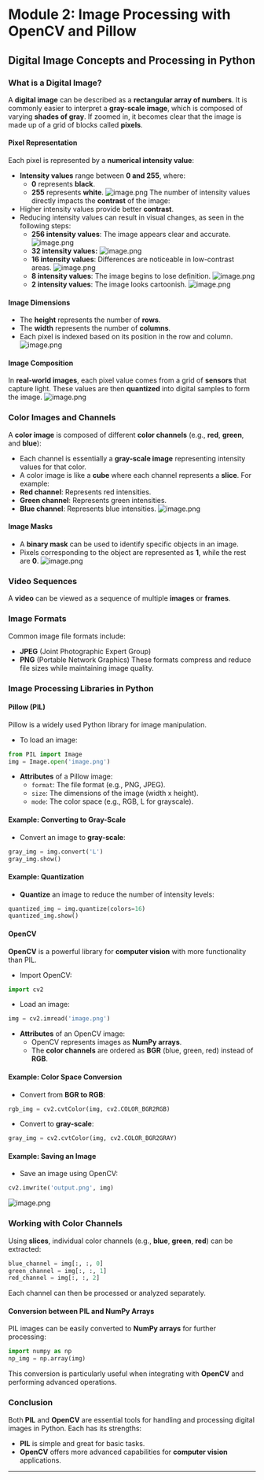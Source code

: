 

# Module 2: Image Processing with OpenCV and Pillow
## Digital Image Concepts and Processing in Python
### What is a Digital Image?
A **digital image** can be described as a **rectangular array of numbers**. It is commonly easier to interpret a **gray-scale image**, which is composed of varying **shades of gray**. If zoomed in, it becomes clear that the image is made up of a grid of blocks called **pixels**.
#### Pixel Representation
Each pixel is represented by a **numerical intensity value**:
- **Intensity values** range between **0 and 255**, where:
	- **0** represents **black**.
	- **255** represents **white**.
![image.png](https://prod-files-secure.s3.us-west-2.amazonaws.com/03e82b26-cccb-4906-bb56-adabcbdc0655/fa1bb4aa-313a-44c2-a7b3-7fa4a8432b08/image.png?X-Amz-Algorithm=AWS4-HMAC-SHA256&X-Amz-Content-Sha256=UNSIGNED-PAYLOAD&X-Amz-Credential=ASIAZI2LB466WF3JLPNP%2F20250207%2Fus-west-2%2Fs3%2Faws4_request&X-Amz-Date=20250207T071344Z&X-Amz-Expires=3600&X-Amz-Security-Token=IQoJb3JpZ2luX2VjEFcaCXVzLXdlc3QtMiJIMEYCIQDjVCLVCJPpLKAtVb1WNkV7f2a1EFdcsqGQmqML9ivmAQIhALCKB1Mgnr14cuQG%2FSyEVLWi2nAC89jxJ9USDaXUjPJtKv8DCHAQABoMNjM3NDIzMTgzODA1IgzGehgWHCHt65sZiSIq3AOXEYCBFlQ2mWsjw2R4%2BIUH2YZa6cdGoORwT9gae7TfQI%2BN4aLz97m6yiIN8nWGQHH65R5eLZsa8bXSgMw0ATqvCm7kqkACZYDB2cu4DWqAiPVAvVwNoSjMa8pAx0%2FfTqLq5YgP5WXBG5X50A9qG1DCVHg4IXXgBgY%2BpZEuFxv1gXyqbKFNXqC1WvFVIhjG1iTIeLzV6BlMhe6iD7Em%2BCIlsWbTxj5QmtnWnSsNkAL1%2Bbq%2FPu2zSKCPa9ibyYkeqH0rlQ3mKEilItGANz4FvgF9A4bpXq8iL68FB2nB%2FRVHxFcFWj4T%2F%2FKKj7kNcX5jHL0bn5nqEvyXItHbc5c4aT9b5ZHfbJBUFnrq0flzFJOnFP5R3NiMc4aB68lF%2B2nkq6NklheDTuD6KYqxxOP50Rj6eO6dN%2FUP%2BecZsVj1%2BgUbxGZlumUO4Y5NUX3AFp0NGsiGOwav81Vcy5CNY%2Bx2gMiKkvT7GKZ%2Fs76Whqa1cs%2FkQZoEPpVxXzXS5elDyLzKzw56gZmk5qk%2B9g1INvXf%2F%2Fzh9WljxukKLFoNpnO6w7cjGKQRQDWiwQr8i7qoOuOC%2BxiUgNQI4zWok4I4ZIS%2BgUgVvFS2LQYX39kR9hep6cbz5aeW%2BCKkMUyzFjpydjDT3Ja9BjqkARakOVczGob%2Fsp1jITpJI3Wbe5UGifJqxZGVuEVbxpSISiNk8UeOsoyzyGKFWOFoG9WZPWAWSEr4UoVsSXZFF2CHi7G8V81OTXPcYQZUbdO6D1XimqPhJTXTrBQ5b8x80UU2S7qeQpl41eQf35c0MInNVybJeHERfyJg4Y6z28D2LU9YvqPdO4eyTyp4jpHLCmHibj1qLtJNSAqi2bYeiJPwfWkz&X-Amz-Signature=19608e641e220fb7a010cc54ac38468bb8d1424db8a2e9d592970fb0d2fcd5b6&X-Amz-SignedHeaders=host&x-id=GetObject)
The number of intensity values directly impacts the **contrast** of the image:
- Higher intensity values provide better **contrast**.
- Reducing intensity values can result in visual changes, as seen in the following steps:
	- **256 intensity values**: The image appears clear and accurate.
![image.png](https://prod-files-secure.s3.us-west-2.amazonaws.com/03e82b26-cccb-4906-bb56-adabcbdc0655/0de7dfb4-99dc-4b87-8932-5165b3c3b775/image.png?X-Amz-Algorithm=AWS4-HMAC-SHA256&X-Amz-Content-Sha256=UNSIGNED-PAYLOAD&X-Amz-Credential=ASIAZI2LB4663MFL3YY3%2F20250207%2Fus-west-2%2Fs3%2Faws4_request&X-Amz-Date=20250207T071345Z&X-Amz-Expires=3600&X-Amz-Security-Token=IQoJb3JpZ2luX2VjEFcaCXVzLXdlc3QtMiJHMEUCIFG3S0IdOyCmqa8VUlU%2FApSgM6n9jq4ODlN2re%2BtWClnAiEA7%2FdZwPYPRHBiw9%2F3PTYlQcrwcYRLH8gPlkW7HYGJTIAq%2FwMIcBAAGgw2Mzc0MjMxODM4MDUiDO%2BMMw8dgdrUXYnvryrcAwaVKnFPYLWR79jpSlKQ7YS7kAkIVKv4hBdKwbVek3uycsNQyA1ntgvc3w6S2n7O72yVAjkcC8WRKgvAAtD7C58I%2FKsSMwclxj9OlEKqvtbyRqvRpx2lJlP6urHXyHTxyktN7ullKlMwVy3T9loRzCgXFV%2Fn3f8BKgF7ippgnIAEGYy5t1eLNPzxBJyWakAqDHDeaTEVoTDGZbNHM9HC08%2ByOuvzc%2FnLMJY4pzuibZQwbYk65tth0VYhoU9fjRdl6FfACZIPGjrwuo6ylZtsnykU0R88Ty%2FL5pZphgfaFZYzGqK1JPY4pJMrIdWoXekbZGne2w%2BIUTkcnFOGA2jC6ATfayRJrUHwfADWS2m3MncNYjuXSmz5BcR3j2OZToc%2FSiwABKGAem3Ypq%2FVW%2B%2BF5mv1XOSus0nABJD2nRSr9Cbm4N7dxRGnCS6PMrHmVxzjGVDJ5Kgb24ZmbA8ZnywRgyWi0SKt2LqPmRzOJLJAyjOoaDHFeZhVK3eYG7O1JvMc0CStzQsGvTKgsVrI2YDm%2BdqtJ8T5P9qGswbYDCL08aTr%2F%2Bnfw57%2FXdAgkzHjRKhcXKT09kM2qIo80ZPLA8CPo3Pihs5Byrc7haEXgj%2BrSEwfpdDlKO2UGvWIsU5XMPzclr0GOqUBzR2QadXZPsvfefP1uwHX1VZCziECbKPhSSGD1LQFCn5KmZWf66a0eHtDTSiEhOq4XHFBrlIxR9bsxico%2BaDStApnqj4NpMwCQpo23nDrpUrKyP1c8pGX4qfLCSSiMUdbtkzBNUVm2poVrdllhJH%2BpLiqJm55TtBzQ45RVj14rKLaC6vF5kp1F3S%2B4dRwPpID5WHyEnx6PH%2FT%2Bze0gku7sGmnxKKK&X-Amz-Signature=6651f1b8d273a3557ceeee1921ae755885b121195b5bb96575d121ae8c39412a&X-Amz-SignedHeaders=host&x-id=GetObject)
	- **32 intensity values:**
![image.png](https://prod-files-secure.s3.us-west-2.amazonaws.com/03e82b26-cccb-4906-bb56-adabcbdc0655/7eb81f08-b190-4c5a-ba2b-2a498a15b2c4/image.png?X-Amz-Algorithm=AWS4-HMAC-SHA256&X-Amz-Content-Sha256=UNSIGNED-PAYLOAD&X-Amz-Credential=ASIAZI2LB4663MFL3YY3%2F20250207%2Fus-west-2%2Fs3%2Faws4_request&X-Amz-Date=20250207T071345Z&X-Amz-Expires=3600&X-Amz-Security-Token=IQoJb3JpZ2luX2VjEFcaCXVzLXdlc3QtMiJHMEUCIFG3S0IdOyCmqa8VUlU%2FApSgM6n9jq4ODlN2re%2BtWClnAiEA7%2FdZwPYPRHBiw9%2F3PTYlQcrwcYRLH8gPlkW7HYGJTIAq%2FwMIcBAAGgw2Mzc0MjMxODM4MDUiDO%2BMMw8dgdrUXYnvryrcAwaVKnFPYLWR79jpSlKQ7YS7kAkIVKv4hBdKwbVek3uycsNQyA1ntgvc3w6S2n7O72yVAjkcC8WRKgvAAtD7C58I%2FKsSMwclxj9OlEKqvtbyRqvRpx2lJlP6urHXyHTxyktN7ullKlMwVy3T9loRzCgXFV%2Fn3f8BKgF7ippgnIAEGYy5t1eLNPzxBJyWakAqDHDeaTEVoTDGZbNHM9HC08%2ByOuvzc%2FnLMJY4pzuibZQwbYk65tth0VYhoU9fjRdl6FfACZIPGjrwuo6ylZtsnykU0R88Ty%2FL5pZphgfaFZYzGqK1JPY4pJMrIdWoXekbZGne2w%2BIUTkcnFOGA2jC6ATfayRJrUHwfADWS2m3MncNYjuXSmz5BcR3j2OZToc%2FSiwABKGAem3Ypq%2FVW%2B%2BF5mv1XOSus0nABJD2nRSr9Cbm4N7dxRGnCS6PMrHmVxzjGVDJ5Kgb24ZmbA8ZnywRgyWi0SKt2LqPmRzOJLJAyjOoaDHFeZhVK3eYG7O1JvMc0CStzQsGvTKgsVrI2YDm%2BdqtJ8T5P9qGswbYDCL08aTr%2F%2Bnfw57%2FXdAgkzHjRKhcXKT09kM2qIo80ZPLA8CPo3Pihs5Byrc7haEXgj%2BrSEwfpdDlKO2UGvWIsU5XMPzclr0GOqUBzR2QadXZPsvfefP1uwHX1VZCziECbKPhSSGD1LQFCn5KmZWf66a0eHtDTSiEhOq4XHFBrlIxR9bsxico%2BaDStApnqj4NpMwCQpo23nDrpUrKyP1c8pGX4qfLCSSiMUdbtkzBNUVm2poVrdllhJH%2BpLiqJm55TtBzQ45RVj14rKLaC6vF5kp1F3S%2B4dRwPpID5WHyEnx6PH%2FT%2Bze0gku7sGmnxKKK&X-Amz-Signature=df17afead8fe8b78827b5adf48ca93bc35471814afc3a5e029e78aed53d9b27d&X-Amz-SignedHeaders=host&x-id=GetObject)
	- **16 intensity values**: Differences are noticeable in low-contrast areas.
![image.png](https://prod-files-secure.s3.us-west-2.amazonaws.com/03e82b26-cccb-4906-bb56-adabcbdc0655/6bf56d44-9a14-4b7b-98c2-1f00b8630f0c/image.png?X-Amz-Algorithm=AWS4-HMAC-SHA256&X-Amz-Content-Sha256=UNSIGNED-PAYLOAD&X-Amz-Credential=ASIAZI2LB4663MFL3YY3%2F20250207%2Fus-west-2%2Fs3%2Faws4_request&X-Amz-Date=20250207T071345Z&X-Amz-Expires=3600&X-Amz-Security-Token=IQoJb3JpZ2luX2VjEFcaCXVzLXdlc3QtMiJHMEUCIFG3S0IdOyCmqa8VUlU%2FApSgM6n9jq4ODlN2re%2BtWClnAiEA7%2FdZwPYPRHBiw9%2F3PTYlQcrwcYRLH8gPlkW7HYGJTIAq%2FwMIcBAAGgw2Mzc0MjMxODM4MDUiDO%2BMMw8dgdrUXYnvryrcAwaVKnFPYLWR79jpSlKQ7YS7kAkIVKv4hBdKwbVek3uycsNQyA1ntgvc3w6S2n7O72yVAjkcC8WRKgvAAtD7C58I%2FKsSMwclxj9OlEKqvtbyRqvRpx2lJlP6urHXyHTxyktN7ullKlMwVy3T9loRzCgXFV%2Fn3f8BKgF7ippgnIAEGYy5t1eLNPzxBJyWakAqDHDeaTEVoTDGZbNHM9HC08%2ByOuvzc%2FnLMJY4pzuibZQwbYk65tth0VYhoU9fjRdl6FfACZIPGjrwuo6ylZtsnykU0R88Ty%2FL5pZphgfaFZYzGqK1JPY4pJMrIdWoXekbZGne2w%2BIUTkcnFOGA2jC6ATfayRJrUHwfADWS2m3MncNYjuXSmz5BcR3j2OZToc%2FSiwABKGAem3Ypq%2FVW%2B%2BF5mv1XOSus0nABJD2nRSr9Cbm4N7dxRGnCS6PMrHmVxzjGVDJ5Kgb24ZmbA8ZnywRgyWi0SKt2LqPmRzOJLJAyjOoaDHFeZhVK3eYG7O1JvMc0CStzQsGvTKgsVrI2YDm%2BdqtJ8T5P9qGswbYDCL08aTr%2F%2Bnfw57%2FXdAgkzHjRKhcXKT09kM2qIo80ZPLA8CPo3Pihs5Byrc7haEXgj%2BrSEwfpdDlKO2UGvWIsU5XMPzclr0GOqUBzR2QadXZPsvfefP1uwHX1VZCziECbKPhSSGD1LQFCn5KmZWf66a0eHtDTSiEhOq4XHFBrlIxR9bsxico%2BaDStApnqj4NpMwCQpo23nDrpUrKyP1c8pGX4qfLCSSiMUdbtkzBNUVm2poVrdllhJH%2BpLiqJm55TtBzQ45RVj14rKLaC6vF5kp1F3S%2B4dRwPpID5WHyEnx6PH%2FT%2Bze0gku7sGmnxKKK&X-Amz-Signature=2394ba59026807872619213ba2498984152da785fcd6b9a29e4a8bf385d7140d&X-Amz-SignedHeaders=host&x-id=GetObject)
	- **8 intensity values**: The image begins to lose definition.
![image.png](https://prod-files-secure.s3.us-west-2.amazonaws.com/03e82b26-cccb-4906-bb56-adabcbdc0655/cca05878-ca1a-43e0-8bec-1d146756f9ae/image.png?X-Amz-Algorithm=AWS4-HMAC-SHA256&X-Amz-Content-Sha256=UNSIGNED-PAYLOAD&X-Amz-Credential=ASIAZI2LB4663MFL3YY3%2F20250207%2Fus-west-2%2Fs3%2Faws4_request&X-Amz-Date=20250207T071345Z&X-Amz-Expires=3600&X-Amz-Security-Token=IQoJb3JpZ2luX2VjEFcaCXVzLXdlc3QtMiJHMEUCIFG3S0IdOyCmqa8VUlU%2FApSgM6n9jq4ODlN2re%2BtWClnAiEA7%2FdZwPYPRHBiw9%2F3PTYlQcrwcYRLH8gPlkW7HYGJTIAq%2FwMIcBAAGgw2Mzc0MjMxODM4MDUiDO%2BMMw8dgdrUXYnvryrcAwaVKnFPYLWR79jpSlKQ7YS7kAkIVKv4hBdKwbVek3uycsNQyA1ntgvc3w6S2n7O72yVAjkcC8WRKgvAAtD7C58I%2FKsSMwclxj9OlEKqvtbyRqvRpx2lJlP6urHXyHTxyktN7ullKlMwVy3T9loRzCgXFV%2Fn3f8BKgF7ippgnIAEGYy5t1eLNPzxBJyWakAqDHDeaTEVoTDGZbNHM9HC08%2ByOuvzc%2FnLMJY4pzuibZQwbYk65tth0VYhoU9fjRdl6FfACZIPGjrwuo6ylZtsnykU0R88Ty%2FL5pZphgfaFZYzGqK1JPY4pJMrIdWoXekbZGne2w%2BIUTkcnFOGA2jC6ATfayRJrUHwfADWS2m3MncNYjuXSmz5BcR3j2OZToc%2FSiwABKGAem3Ypq%2FVW%2B%2BF5mv1XOSus0nABJD2nRSr9Cbm4N7dxRGnCS6PMrHmVxzjGVDJ5Kgb24ZmbA8ZnywRgyWi0SKt2LqPmRzOJLJAyjOoaDHFeZhVK3eYG7O1JvMc0CStzQsGvTKgsVrI2YDm%2BdqtJ8T5P9qGswbYDCL08aTr%2F%2Bnfw57%2FXdAgkzHjRKhcXKT09kM2qIo80ZPLA8CPo3Pihs5Byrc7haEXgj%2BrSEwfpdDlKO2UGvWIsU5XMPzclr0GOqUBzR2QadXZPsvfefP1uwHX1VZCziECbKPhSSGD1LQFCn5KmZWf66a0eHtDTSiEhOq4XHFBrlIxR9bsxico%2BaDStApnqj4NpMwCQpo23nDrpUrKyP1c8pGX4qfLCSSiMUdbtkzBNUVm2poVrdllhJH%2BpLiqJm55TtBzQ45RVj14rKLaC6vF5kp1F3S%2B4dRwPpID5WHyEnx6PH%2FT%2Bze0gku7sGmnxKKK&X-Amz-Signature=cb87015fa5369104783f7cf9fc6eee6f5c9dc594e03721fc43bb26d4bbd80f1c&X-Amz-SignedHeaders=host&x-id=GetObject)
	- **2 intensity values**: The image looks cartoonish.
![image.png](https://prod-files-secure.s3.us-west-2.amazonaws.com/03e82b26-cccb-4906-bb56-adabcbdc0655/12da64d7-6b97-44e0-bc2c-52b9c47ce212/image.png?X-Amz-Algorithm=AWS4-HMAC-SHA256&X-Amz-Content-Sha256=UNSIGNED-PAYLOAD&X-Amz-Credential=ASIAZI2LB4663MFL3YY3%2F20250207%2Fus-west-2%2Fs3%2Faws4_request&X-Amz-Date=20250207T071345Z&X-Amz-Expires=3600&X-Amz-Security-Token=IQoJb3JpZ2luX2VjEFcaCXVzLXdlc3QtMiJHMEUCIFG3S0IdOyCmqa8VUlU%2FApSgM6n9jq4ODlN2re%2BtWClnAiEA7%2FdZwPYPRHBiw9%2F3PTYlQcrwcYRLH8gPlkW7HYGJTIAq%2FwMIcBAAGgw2Mzc0MjMxODM4MDUiDO%2BMMw8dgdrUXYnvryrcAwaVKnFPYLWR79jpSlKQ7YS7kAkIVKv4hBdKwbVek3uycsNQyA1ntgvc3w6S2n7O72yVAjkcC8WRKgvAAtD7C58I%2FKsSMwclxj9OlEKqvtbyRqvRpx2lJlP6urHXyHTxyktN7ullKlMwVy3T9loRzCgXFV%2Fn3f8BKgF7ippgnIAEGYy5t1eLNPzxBJyWakAqDHDeaTEVoTDGZbNHM9HC08%2ByOuvzc%2FnLMJY4pzuibZQwbYk65tth0VYhoU9fjRdl6FfACZIPGjrwuo6ylZtsnykU0R88Ty%2FL5pZphgfaFZYzGqK1JPY4pJMrIdWoXekbZGne2w%2BIUTkcnFOGA2jC6ATfayRJrUHwfADWS2m3MncNYjuXSmz5BcR3j2OZToc%2FSiwABKGAem3Ypq%2FVW%2B%2BF5mv1XOSus0nABJD2nRSr9Cbm4N7dxRGnCS6PMrHmVxzjGVDJ5Kgb24ZmbA8ZnywRgyWi0SKt2LqPmRzOJLJAyjOoaDHFeZhVK3eYG7O1JvMc0CStzQsGvTKgsVrI2YDm%2BdqtJ8T5P9qGswbYDCL08aTr%2F%2Bnfw57%2FXdAgkzHjRKhcXKT09kM2qIo80ZPLA8CPo3Pihs5Byrc7haEXgj%2BrSEwfpdDlKO2UGvWIsU5XMPzclr0GOqUBzR2QadXZPsvfefP1uwHX1VZCziECbKPhSSGD1LQFCn5KmZWf66a0eHtDTSiEhOq4XHFBrlIxR9bsxico%2BaDStApnqj4NpMwCQpo23nDrpUrKyP1c8pGX4qfLCSSiMUdbtkzBNUVm2poVrdllhJH%2BpLiqJm55TtBzQ45RVj14rKLaC6vF5kp1F3S%2B4dRwPpID5WHyEnx6PH%2FT%2Bze0gku7sGmnxKKK&X-Amz-Signature=04b37cd4546df22a97269d08f15977e6433da0ab30f43d83daafeb118f3791e2&X-Amz-SignedHeaders=host&x-id=GetObject)
#### Image Dimensions
- The **height** represents the number of **rows**.
- The **width** represents the number of **columns**.
- Each pixel is indexed based on its position in the row and column.
![image.png](https://prod-files-secure.s3.us-west-2.amazonaws.com/03e82b26-cccb-4906-bb56-adabcbdc0655/ff056335-e79e-4491-b508-30cd45b6c194/image.png?X-Amz-Algorithm=AWS4-HMAC-SHA256&X-Amz-Content-Sha256=UNSIGNED-PAYLOAD&X-Amz-Credential=ASIAZI2LB466WF3JLPNP%2F20250207%2Fus-west-2%2Fs3%2Faws4_request&X-Amz-Date=20250207T071344Z&X-Amz-Expires=3600&X-Amz-Security-Token=IQoJb3JpZ2luX2VjEFcaCXVzLXdlc3QtMiJIMEYCIQDjVCLVCJPpLKAtVb1WNkV7f2a1EFdcsqGQmqML9ivmAQIhALCKB1Mgnr14cuQG%2FSyEVLWi2nAC89jxJ9USDaXUjPJtKv8DCHAQABoMNjM3NDIzMTgzODA1IgzGehgWHCHt65sZiSIq3AOXEYCBFlQ2mWsjw2R4%2BIUH2YZa6cdGoORwT9gae7TfQI%2BN4aLz97m6yiIN8nWGQHH65R5eLZsa8bXSgMw0ATqvCm7kqkACZYDB2cu4DWqAiPVAvVwNoSjMa8pAx0%2FfTqLq5YgP5WXBG5X50A9qG1DCVHg4IXXgBgY%2BpZEuFxv1gXyqbKFNXqC1WvFVIhjG1iTIeLzV6BlMhe6iD7Em%2BCIlsWbTxj5QmtnWnSsNkAL1%2Bbq%2FPu2zSKCPa9ibyYkeqH0rlQ3mKEilItGANz4FvgF9A4bpXq8iL68FB2nB%2FRVHxFcFWj4T%2F%2FKKj7kNcX5jHL0bn5nqEvyXItHbc5c4aT9b5ZHfbJBUFnrq0flzFJOnFP5R3NiMc4aB68lF%2B2nkq6NklheDTuD6KYqxxOP50Rj6eO6dN%2FUP%2BecZsVj1%2BgUbxGZlumUO4Y5NUX3AFp0NGsiGOwav81Vcy5CNY%2Bx2gMiKkvT7GKZ%2Fs76Whqa1cs%2FkQZoEPpVxXzXS5elDyLzKzw56gZmk5qk%2B9g1INvXf%2F%2Fzh9WljxukKLFoNpnO6w7cjGKQRQDWiwQr8i7qoOuOC%2BxiUgNQI4zWok4I4ZIS%2BgUgVvFS2LQYX39kR9hep6cbz5aeW%2BCKkMUyzFjpydjDT3Ja9BjqkARakOVczGob%2Fsp1jITpJI3Wbe5UGifJqxZGVuEVbxpSISiNk8UeOsoyzyGKFWOFoG9WZPWAWSEr4UoVsSXZFF2CHi7G8V81OTXPcYQZUbdO6D1XimqPhJTXTrBQ5b8x80UU2S7qeQpl41eQf35c0MInNVybJeHERfyJg4Y6z28D2LU9YvqPdO4eyTyp4jpHLCmHibj1qLtJNSAqi2bYeiJPwfWkz&X-Amz-Signature=50c52825ddaa83d145a5b5ac706c5c56c13eecf3f62588e2f93f141f79d01f1e&X-Amz-SignedHeaders=host&x-id=GetObject)
#### Image Composition
In **real-world images**, each pixel value comes from a grid of **sensors** that capture light. These values are then **quantized** into digital samples to form the image.
![image.png](https://prod-files-secure.s3.us-west-2.amazonaws.com/03e82b26-cccb-4906-bb56-adabcbdc0655/0c721ea0-409b-4d32-b630-a00d6f170d18/image.png?X-Amz-Algorithm=AWS4-HMAC-SHA256&X-Amz-Content-Sha256=UNSIGNED-PAYLOAD&X-Amz-Credential=ASIAZI2LB466WF3JLPNP%2F20250207%2Fus-west-2%2Fs3%2Faws4_request&X-Amz-Date=20250207T071344Z&X-Amz-Expires=3600&X-Amz-Security-Token=IQoJb3JpZ2luX2VjEFcaCXVzLXdlc3QtMiJIMEYCIQDjVCLVCJPpLKAtVb1WNkV7f2a1EFdcsqGQmqML9ivmAQIhALCKB1Mgnr14cuQG%2FSyEVLWi2nAC89jxJ9USDaXUjPJtKv8DCHAQABoMNjM3NDIzMTgzODA1IgzGehgWHCHt65sZiSIq3AOXEYCBFlQ2mWsjw2R4%2BIUH2YZa6cdGoORwT9gae7TfQI%2BN4aLz97m6yiIN8nWGQHH65R5eLZsa8bXSgMw0ATqvCm7kqkACZYDB2cu4DWqAiPVAvVwNoSjMa8pAx0%2FfTqLq5YgP5WXBG5X50A9qG1DCVHg4IXXgBgY%2BpZEuFxv1gXyqbKFNXqC1WvFVIhjG1iTIeLzV6BlMhe6iD7Em%2BCIlsWbTxj5QmtnWnSsNkAL1%2Bbq%2FPu2zSKCPa9ibyYkeqH0rlQ3mKEilItGANz4FvgF9A4bpXq8iL68FB2nB%2FRVHxFcFWj4T%2F%2FKKj7kNcX5jHL0bn5nqEvyXItHbc5c4aT9b5ZHfbJBUFnrq0flzFJOnFP5R3NiMc4aB68lF%2B2nkq6NklheDTuD6KYqxxOP50Rj6eO6dN%2FUP%2BecZsVj1%2BgUbxGZlumUO4Y5NUX3AFp0NGsiGOwav81Vcy5CNY%2Bx2gMiKkvT7GKZ%2Fs76Whqa1cs%2FkQZoEPpVxXzXS5elDyLzKzw56gZmk5qk%2B9g1INvXf%2F%2Fzh9WljxukKLFoNpnO6w7cjGKQRQDWiwQr8i7qoOuOC%2BxiUgNQI4zWok4I4ZIS%2BgUgVvFS2LQYX39kR9hep6cbz5aeW%2BCKkMUyzFjpydjDT3Ja9BjqkARakOVczGob%2Fsp1jITpJI3Wbe5UGifJqxZGVuEVbxpSISiNk8UeOsoyzyGKFWOFoG9WZPWAWSEr4UoVsSXZFF2CHi7G8V81OTXPcYQZUbdO6D1XimqPhJTXTrBQ5b8x80UU2S7qeQpl41eQf35c0MInNVybJeHERfyJg4Y6z28D2LU9YvqPdO4eyTyp4jpHLCmHibj1qLtJNSAqi2bYeiJPwfWkz&X-Amz-Signature=e516ef3ecd6b38186ca845534b4136b18011e7685b0a9081b8b7660d64888dc2&X-Amz-SignedHeaders=host&x-id=GetObject)
### Color Images and Channels
A **color image** is composed of different **color channels** (e.g., **red**, **green**, and **blue**):
- Each channel is essentially a **gray-scale image** representing intensity values for that color.
- A color image is like a **cube** where each channel represents a **slice**.
For example:
- **Red channel**: Represents red intensities.
- **Green channel**: Represents green intensities.
- **Blue channel**: Represents blue intensities.
![image.png](https://prod-files-secure.s3.us-west-2.amazonaws.com/03e82b26-cccb-4906-bb56-adabcbdc0655/c0cc17c9-842f-413f-82e8-f3f44278cf74/image.png?X-Amz-Algorithm=AWS4-HMAC-SHA256&X-Amz-Content-Sha256=UNSIGNED-PAYLOAD&X-Amz-Credential=ASIAZI2LB466WF3JLPNP%2F20250207%2Fus-west-2%2Fs3%2Faws4_request&X-Amz-Date=20250207T071344Z&X-Amz-Expires=3600&X-Amz-Security-Token=IQoJb3JpZ2luX2VjEFcaCXVzLXdlc3QtMiJIMEYCIQDjVCLVCJPpLKAtVb1WNkV7f2a1EFdcsqGQmqML9ivmAQIhALCKB1Mgnr14cuQG%2FSyEVLWi2nAC89jxJ9USDaXUjPJtKv8DCHAQABoMNjM3NDIzMTgzODA1IgzGehgWHCHt65sZiSIq3AOXEYCBFlQ2mWsjw2R4%2BIUH2YZa6cdGoORwT9gae7TfQI%2BN4aLz97m6yiIN8nWGQHH65R5eLZsa8bXSgMw0ATqvCm7kqkACZYDB2cu4DWqAiPVAvVwNoSjMa8pAx0%2FfTqLq5YgP5WXBG5X50A9qG1DCVHg4IXXgBgY%2BpZEuFxv1gXyqbKFNXqC1WvFVIhjG1iTIeLzV6BlMhe6iD7Em%2BCIlsWbTxj5QmtnWnSsNkAL1%2Bbq%2FPu2zSKCPa9ibyYkeqH0rlQ3mKEilItGANz4FvgF9A4bpXq8iL68FB2nB%2FRVHxFcFWj4T%2F%2FKKj7kNcX5jHL0bn5nqEvyXItHbc5c4aT9b5ZHfbJBUFnrq0flzFJOnFP5R3NiMc4aB68lF%2B2nkq6NklheDTuD6KYqxxOP50Rj6eO6dN%2FUP%2BecZsVj1%2BgUbxGZlumUO4Y5NUX3AFp0NGsiGOwav81Vcy5CNY%2Bx2gMiKkvT7GKZ%2Fs76Whqa1cs%2FkQZoEPpVxXzXS5elDyLzKzw56gZmk5qk%2B9g1INvXf%2F%2Fzh9WljxukKLFoNpnO6w7cjGKQRQDWiwQr8i7qoOuOC%2BxiUgNQI4zWok4I4ZIS%2BgUgVvFS2LQYX39kR9hep6cbz5aeW%2BCKkMUyzFjpydjDT3Ja9BjqkARakOVczGob%2Fsp1jITpJI3Wbe5UGifJqxZGVuEVbxpSISiNk8UeOsoyzyGKFWOFoG9WZPWAWSEr4UoVsSXZFF2CHi7G8V81OTXPcYQZUbdO6D1XimqPhJTXTrBQ5b8x80UU2S7qeQpl41eQf35c0MInNVybJeHERfyJg4Y6z28D2LU9YvqPdO4eyTyp4jpHLCmHibj1qLtJNSAqi2bYeiJPwfWkz&X-Amz-Signature=782452f3becaa787fa8cb6b49cef52c39bb2c183205538c74c8cb31eb695836f&X-Amz-SignedHeaders=host&x-id=GetObject)
#### Image Masks
- A **binary mask** can be used to identify specific objects in an image.
- Pixels corresponding to the object are represented as **1**, while the rest are **0**.
![image.png](https://prod-files-secure.s3.us-west-2.amazonaws.com/03e82b26-cccb-4906-bb56-adabcbdc0655/667eab4d-d19d-4618-81d0-663b6beb002c/image.png?X-Amz-Algorithm=AWS4-HMAC-SHA256&X-Amz-Content-Sha256=UNSIGNED-PAYLOAD&X-Amz-Credential=ASIAZI2LB466WF3JLPNP%2F20250207%2Fus-west-2%2Fs3%2Faws4_request&X-Amz-Date=20250207T071344Z&X-Amz-Expires=3600&X-Amz-Security-Token=IQoJb3JpZ2luX2VjEFcaCXVzLXdlc3QtMiJIMEYCIQDjVCLVCJPpLKAtVb1WNkV7f2a1EFdcsqGQmqML9ivmAQIhALCKB1Mgnr14cuQG%2FSyEVLWi2nAC89jxJ9USDaXUjPJtKv8DCHAQABoMNjM3NDIzMTgzODA1IgzGehgWHCHt65sZiSIq3AOXEYCBFlQ2mWsjw2R4%2BIUH2YZa6cdGoORwT9gae7TfQI%2BN4aLz97m6yiIN8nWGQHH65R5eLZsa8bXSgMw0ATqvCm7kqkACZYDB2cu4DWqAiPVAvVwNoSjMa8pAx0%2FfTqLq5YgP5WXBG5X50A9qG1DCVHg4IXXgBgY%2BpZEuFxv1gXyqbKFNXqC1WvFVIhjG1iTIeLzV6BlMhe6iD7Em%2BCIlsWbTxj5QmtnWnSsNkAL1%2Bbq%2FPu2zSKCPa9ibyYkeqH0rlQ3mKEilItGANz4FvgF9A4bpXq8iL68FB2nB%2FRVHxFcFWj4T%2F%2FKKj7kNcX5jHL0bn5nqEvyXItHbc5c4aT9b5ZHfbJBUFnrq0flzFJOnFP5R3NiMc4aB68lF%2B2nkq6NklheDTuD6KYqxxOP50Rj6eO6dN%2FUP%2BecZsVj1%2BgUbxGZlumUO4Y5NUX3AFp0NGsiGOwav81Vcy5CNY%2Bx2gMiKkvT7GKZ%2Fs76Whqa1cs%2FkQZoEPpVxXzXS5elDyLzKzw56gZmk5qk%2B9g1INvXf%2F%2Fzh9WljxukKLFoNpnO6w7cjGKQRQDWiwQr8i7qoOuOC%2BxiUgNQI4zWok4I4ZIS%2BgUgVvFS2LQYX39kR9hep6cbz5aeW%2BCKkMUyzFjpydjDT3Ja9BjqkARakOVczGob%2Fsp1jITpJI3Wbe5UGifJqxZGVuEVbxpSISiNk8UeOsoyzyGKFWOFoG9WZPWAWSEr4UoVsSXZFF2CHi7G8V81OTXPcYQZUbdO6D1XimqPhJTXTrBQ5b8x80UU2S7qeQpl41eQf35c0MInNVybJeHERfyJg4Y6z28D2LU9YvqPdO4eyTyp4jpHLCmHibj1qLtJNSAqi2bYeiJPwfWkz&X-Amz-Signature=49dba8d25dd8b2664976ca98bef6c232cb9e771b2331a4ba7f1f808da6e94d06&X-Amz-SignedHeaders=host&x-id=GetObject)
### Video Sequences
A **video** can be viewed as a sequence of multiple **images** or **frames**.
### Image Formats
Common image file formats include:
- **JPEG** (Joint Photographic Expert Group)
- **PNG** (Portable Network Graphics)
These formats compress and reduce file sizes while maintaining image quality.
### Image Processing Libraries in Python
#### Pillow (PIL)
Pillow is a widely used Python library for image manipulation.
- To load an image:
```python
from PIL import Image
img = Image.open('image.png')
```
- **Attributes** of a Pillow image:
	- `format`: The file format (e.g., PNG, JPEG).
	- `size`: The dimensions of the image (width x height).
	- `mode`: The color space (e.g., RGB, L for grayscale).
#### Example: Converting to Gray-Scale
- Convert an image to **gray-scale**:
```python
gray_img = img.convert('L')
gray_img.show()
```
#### Example: Quantization
- **Quantize** an image to reduce the number of intensity levels:
```python
quantized_img = img.quantize(colors=16)
quantized_img.show()
```
#### OpenCV
**OpenCV** is a powerful library for **computer vision** with more functionality than PIL.
- Import OpenCV:
```python
import cv2
```
- Load an image:
```python
img = cv2.imread('image.png')
```
- **Attributes** of an OpenCV image:
	- OpenCV represents images as **NumPy arrays**.
	- The **color channels** are ordered as **BGR** (blue, green, red) instead of **RGB**.
#### Example: Color Space Conversion
- Convert from **BGR to RGB**:
```python
rgb_img = cv2.cvtColor(img, cv2.COLOR_BGR2RGB)
```
- Convert to **gray-scale**:
```python
gray_img = cv2.cvtColor(img, cv2.COLOR_BGR2GRAY)
```
#### Example: Saving an Image
- Save an image using OpenCV:
```python
cv2.imwrite('output.png', img)
```
![image.png](https://prod-files-secure.s3.us-west-2.amazonaws.com/03e82b26-cccb-4906-bb56-adabcbdc0655/25fcc977-54ea-484c-997e-9b6bd016f347/image.png?X-Amz-Algorithm=AWS4-HMAC-SHA256&X-Amz-Content-Sha256=UNSIGNED-PAYLOAD&X-Amz-Credential=ASIAZI2LB466WF3JLPNP%2F20250207%2Fus-west-2%2Fs3%2Faws4_request&X-Amz-Date=20250207T071344Z&X-Amz-Expires=3600&X-Amz-Security-Token=IQoJb3JpZ2luX2VjEFcaCXVzLXdlc3QtMiJIMEYCIQDjVCLVCJPpLKAtVb1WNkV7f2a1EFdcsqGQmqML9ivmAQIhALCKB1Mgnr14cuQG%2FSyEVLWi2nAC89jxJ9USDaXUjPJtKv8DCHAQABoMNjM3NDIzMTgzODA1IgzGehgWHCHt65sZiSIq3AOXEYCBFlQ2mWsjw2R4%2BIUH2YZa6cdGoORwT9gae7TfQI%2BN4aLz97m6yiIN8nWGQHH65R5eLZsa8bXSgMw0ATqvCm7kqkACZYDB2cu4DWqAiPVAvVwNoSjMa8pAx0%2FfTqLq5YgP5WXBG5X50A9qG1DCVHg4IXXgBgY%2BpZEuFxv1gXyqbKFNXqC1WvFVIhjG1iTIeLzV6BlMhe6iD7Em%2BCIlsWbTxj5QmtnWnSsNkAL1%2Bbq%2FPu2zSKCPa9ibyYkeqH0rlQ3mKEilItGANz4FvgF9A4bpXq8iL68FB2nB%2FRVHxFcFWj4T%2F%2FKKj7kNcX5jHL0bn5nqEvyXItHbc5c4aT9b5ZHfbJBUFnrq0flzFJOnFP5R3NiMc4aB68lF%2B2nkq6NklheDTuD6KYqxxOP50Rj6eO6dN%2FUP%2BecZsVj1%2BgUbxGZlumUO4Y5NUX3AFp0NGsiGOwav81Vcy5CNY%2Bx2gMiKkvT7GKZ%2Fs76Whqa1cs%2FkQZoEPpVxXzXS5elDyLzKzw56gZmk5qk%2B9g1INvXf%2F%2Fzh9WljxukKLFoNpnO6w7cjGKQRQDWiwQr8i7qoOuOC%2BxiUgNQI4zWok4I4ZIS%2BgUgVvFS2LQYX39kR9hep6cbz5aeW%2BCKkMUyzFjpydjDT3Ja9BjqkARakOVczGob%2Fsp1jITpJI3Wbe5UGifJqxZGVuEVbxpSISiNk8UeOsoyzyGKFWOFoG9WZPWAWSEr4UoVsSXZFF2CHi7G8V81OTXPcYQZUbdO6D1XimqPhJTXTrBQ5b8x80UU2S7qeQpl41eQf35c0MInNVybJeHERfyJg4Y6z28D2LU9YvqPdO4eyTyp4jpHLCmHibj1qLtJNSAqi2bYeiJPwfWkz&X-Amz-Signature=37e59c3972241111a0aab3115931e497a669f415cce09345592094053864bf06&X-Amz-SignedHeaders=host&x-id=GetObject)
### Working with Color Channels
Using **slices**, individual color channels (e.g., **blue**, **green**, **red**) can be extracted:
```python
blue_channel = img[:, :, 0]
green_channel = img[:, :, 1]
red_channel = img[:, :, 2]
```
Each channel can then be processed or analyzed separately.
#### Conversion between PIL and NumPy Arrays
PIL images can be easily converted to **NumPy arrays** for further processing:
```python
import numpy as np
np_img = np.array(img)
```
This conversion is particularly useful when integrating with **OpenCV** and performing advanced operations.
### Conclusion
Both **PIL** and **OpenCV** are essential tools for handling and processing digital images in Python. Each has its strengths:
- **PIL** is simple and great for basic tasks.
- **OpenCV** offers more advanced capabilities for **computer vision** applications.
___


